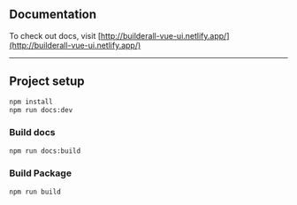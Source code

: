 ## Documentation

To check out docs, visit [http://builderall-vue-ui.netlify.app/](http://builderall-vue-ui.netlify.app/)

---

## Project setup
``` bash
npm install
npm run docs:dev
```

### Build docs
``` bash
npm run docs:build
```

### Build Package
``` bash
npm run build
```